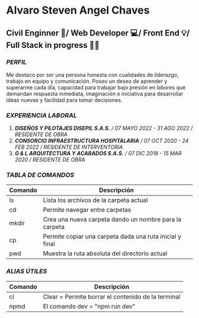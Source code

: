 # Alvaro Steven Angel Chaves
## Civil Enginner 🏦/ Web Developer 💻/ Front End 💡/ Full Stack in progress 👨‍💻


### ***PERFIL***

Me destaco por ser una persona honesta con cualidades de liderazgo, trabajo en equipo y  comunicación. Poseo un deseo de aprender y superarme cada día, capacidad para trabajar bajo presión en labores que demandan respuesta inmediata, imaginación e iniciativa para desarrollar ideas nuevas y facilidad para tomar decisiones.

### ***EXPERIENCIA LABORAL***

1. ***DISEÑOS Y PILOTAJES DISEPIL S.A.S.*** _/ 07 MAYO 2022 - 31 AGO 2022_ _/ RESIDENTE DE OBRA_
2. ***CONSORCIO INFRAESTRUCTURA HOSPITALARIA*** _/ 07 OCT 2020 - 24 FEB 2022_ _/ RESIDENTE DE INTERVENTORIA_
3. ***G & L ARQUITECTURA Y ACABADOS S.A.S.*** _/ 07 DIC 2018 - 15 MAR 2020_ _/ RESIDENTE DE OBRA_


### ***TABLA DE COMANDOS***

| Comando | Descripción|
| --- | --- |
| ls | Lista los archivos de la carpeta actual |
| cd | Permite navegar entre carpetas |
| mkdir | Crea una nueva carpeta dando un nombre para la carpeta |
| cp | Permite copiar una carpeta dada una ruta inicial y final |
| pwd | Muestra la ruta absoluta del directorio actual |




### ***ALIAS ÚTILES***

| Comando | Descripción|
| --- | --- |
| cl | Clear = Permite borrar el contenido de la terminal |
| npmd | El comando dev = "npm run dev" |
